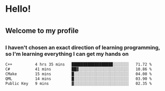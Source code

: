 
<h1>Hello!<h1>
<h2>Welcome to my profile<h2>
<h3>I haven't chosen an exact direction of learning programming, so I'm learning everything I can get my hands on</h3>

<!--START_SECTION:waka-->

```txt
C++          4 hrs 35 mins   ██████████████████░░░░░░░   71.72 %
C#           41 mins         ██▓░░░░░░░░░░░░░░░░░░░░░░   10.86 %
CMake        15 mins         █░░░░░░░░░░░░░░░░░░░░░░░░   04.00 %
QML          14 mins         █░░░░░░░░░░░░░░░░░░░░░░░░   03.90 %
Public Key   9 mins          ▓░░░░░░░░░░░░░░░░░░░░░░░░   02.35 %
```

<!--END_SECTION:waka-->
